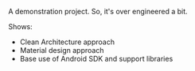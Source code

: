 A demonstration project. 
So, it's over engineered a bit.

Shows:
* Clean Architecture approach
* Material design approach
* Base use of Android SDK and support libraries

